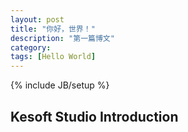 ```yaml
---
layout: post
title: "你好，世界！"
description: "第一篇博文"
category: 
tags: [Hello World]
---
```

{% include JB/setup %}


## Kesoft Studio Introduction
